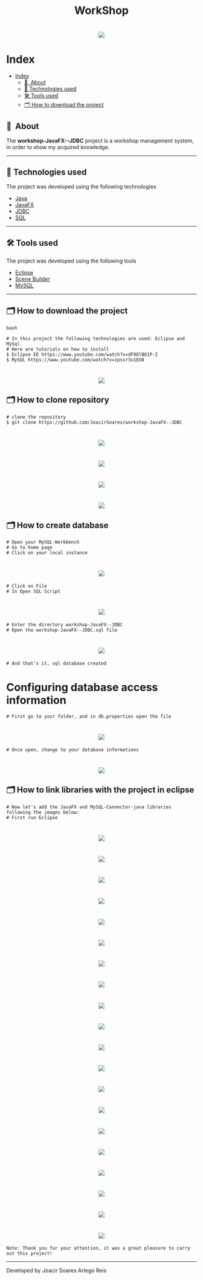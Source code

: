 <h1 align="center">
    WorkShop
</h1>


<h1 align="center">
  <img src="https://ik.imagekit.io/n34ecpgaywp1/workshop_NkIyp8yR6.png?ik-sdk-version=javascript-1.4.3&updatedAt=1644443454964">
  </h1>


# Index

- [Index](#index)
  - [🔖&nbsp; About](#-about)
  - [🚀 Technologies used](#-technologies-used)
  - [🛠 Tools used](#-tools-used)
  - [🗂 How to download the project](#-how-to-download-the-project)

## 🔖&nbsp; About

The **workshop-JavaFX--JDBC** project is a workshop management system, in order to show my acquired knowledge.

---

## 🚀 Technologies used

The project was developed using the following technologies

- [Java](#-technologies-used)
- [JavaFX](#-technologies-used)
- [JDBC](#-technologies-used)
- [SQL](#-technologies-used)
---

## 🛠 Tools used

The project was developed using the following tools

- [Eclipse](https://www.eclipse.org)
- [Scene Builder](https://gluonhq.com/products/scene-builder/)
- [MySQL](https://www.mysql.com)

---

## 🗂 How to download the project

    bash

    # In this project the following technologies are used: Eclipse and MySql
    # Here are tutorials on how to install
    $ Eclipse EE https://www.youtube.com/watch?v=dF0OlB81P-I
    $ MySQL https://www.youtube.com/watch?v=zpssr3u1EO8

<h1 align="center">
  <img src="https://ik.imagekit.io/n34ecpgaywp1/EclipseAndMySQL_o2v4A7qYW.PNG?ik-sdk-version=javascript-1.4.3&updatedAt=1644457474660">
  </h1> 

## 🗂 How to clone repository
    # clone the repository
    $ git clone https://github.com/JoacirSoares/workshop-JavaFX--JDBC

<h1 align="center">
  <img src="https://ik.imagekit.io/n34ecpgaywp1/Clone_gGBo2hxR0_T.PNG?ik-sdk-version=javascript-1.4.3&updatedAt=1644457446228">
  </h1>

<h1 align="center">
  <img src="https://ik.imagekit.io/n34ecpgaywp1/gitBash_A1xWaJWYh.png?ik-sdk-version=javascript-1.4.3&updatedAt=1644457489658">
  </h1> 

<h1 align="center">
  <img src="https://ik.imagekit.io/n34ecpgaywp1/Clonando_ygYy90MGu.png?ik-sdk-version=javascript-1.4.3&updatedAt=1644457427715">
  </h1>

<h1 align="center">
  <img src="https://ik.imagekit.io/n34ecpgaywp1/DepoisClonado_yAXGv2io4.png?ik-sdk-version=javascript-1.4.3&updatedAt=1644457463278">
  </h1>

## 🗂 How to create database

    # Open your MySQL-Workbench
    # Go to home page
    # Click on your local instance

<h1 align="center">
  <img src="https://ik.imagekit.io/n34ecpgaywp1/localInstance.PNG_0tJPIaBDz.png?ik-sdk-version=javascript-1.4.3&updatedAt=1644467100296">
  </h1>

    # Click on File
    # In Open SQL Script

<h1 align="center">
  <img src="https://ik.imagekit.io/n34ecpgaywp1/openFileSql_mp34U2ofB.png?ik-sdk-version=javascript-1.4.3&updatedAt=1644467083982">
  </h1>

    # Enter the directory workshop-JavaFX--JDBC
    # Open the workshop-JavaFX--JDBC.sql file

<h1 align="center">
  <img src="https://ik.imagekit.io/n34ecpgaywp1/executarSQL_Ry-ayNy31.png?ik-sdk-version=javascript-1.4.3&updatedAt=1644467115456">
  </h1> 

    # And that's it, sql database created

  # Configuring database access information

    # First go to your folder, and in db.properties open the file


<h1 align="center">
  <img src="https://ik.imagekit.io/n34ecpgaywp1/db.propesties_BUquks8uQj8.png?ik-sdk-version=javascript-1.4.3&updatedAt=1644511899321">
  </h1>

    # Once open, change to your database informations

<h1 align="center">
  <img src="https://ik.imagekit.io/n34ecpgaywp1/password_X7q8nud6p.png?ik-sdk-version=javascript-1.4.3&updatedAt=1644511898948">
  </h1>

## 🗂 How to link libraries with the project in eclipse

    # Now let's add the JavaFX and MySQL-Connector-java libraries following the images below:
    # First run Eclipse

<h1 align="center">
  <img src="https://ik.imagekit.io/n34ecpgaywp1/procurarNomeProjetoEclipse_GJ5cU5vCi.png?ik-sdk-version=javascript-1.4.3&updatedAt=1644508721376">
  </h1> 

<h1 align="center">
  <img src="https://ik.imagekit.io/n34ecpgaywp1/selecionarPasta_3MjXuoxP7.png?ik-sdk-version=javascript-1.4.3&updatedAt=1644508721707">
  </h1> 

<h1 align="center">
  <img src="https://ik.imagekit.io/n34ecpgaywp1/DeUmLauch_ySqUr1sGP.png?ik-sdk-version=javascript-1.4.3&updatedAt=1644508721422">
  </h1> 

<h1 align="center">
  <img src="https://ik.imagekit.io/n34ecpgaywp1/criandoProjeto_4n-K_-wc6.png?ik-sdk-version=javascript-1.4.3&updatedAt=1644508902682">
  </h1> 

<h1 align="center">
  <img src="https://ik.imagekit.io/n34ecpgaywp1/javaFX_1PVxwgZvH.png?ik-sdk-version=javascript-1.4.3&updatedAt=1644510025313">
  </h1> 
    
<h1 align="center">
  <img src="https://ik.imagekit.io/n34ecpgaywp1/criado__Bvf7WZwF.png?ik-sdk-version=javascript-1.4.3&updatedAt=1644510024709">
  </h1> 

  #

<h1 align="center">
  <img src="https://ik.imagekit.io/n34ecpgaywp1/buildPath_qcLvg9Rms.png?ik-sdk-version=javascript-1.4.3&updatedAt=1644510023687">
  </h1>

<h1 align="center">
  <img src="https://ik.imagekit.io/n34ecpgaywp1/addLibrary_J_z3WgYYp.png?ik-sdk-version=javascript-1.4.3&updatedAt=1644510022793">
  </h1> 

<h1 align="center">
  <img src="https://ik.imagekit.io/n34ecpgaywp1/UserLibrary_A3MneKBbo.png?ik-sdk-version=javascript-1.4.3&updatedAt=1644510595161">
  </h1>

<h1 align="center">
  <img src="https://ik.imagekit.io/n34ecpgaywp1/UserLibrary2_U_u3PIuEI.png?ik-sdk-version=javascript-1.4.3&updatedAt=1644510027176">
  </h1>

<h1 align="center">
  <img src="https://ik.imagekit.io/n34ecpgaywp1/UserLibraryNew_5cifrxbFGWe.png?ik-sdk-version=javascript-1.4.3&updatedAt=1644510027309">
  </h1>

<h1 align="center">
  <img src="https://ik.imagekit.io/n34ecpgaywp1/javafx2_6BogUOPbhi2.png?ik-sdk-version=javascript-1.4.3&updatedAt=1644510025159">
  </h1>

<h1 align="center">
  <img src="https://ik.imagekit.io/n34ecpgaywp1/mysql_MO4zwAymV.png?ik-sdk-version=javascript-1.4.3&updatedAt=1644511000938">
  </h1>

<h1 align="center">
  <img src="https://ik.imagekit.io/n34ecpgaywp1/applyLibrary_WYw9wrM97.png?ik-sdk-version=javascript-1.4.3&updatedAt=1644510023223">
  </h1>

<h1 align="center">
  <img src="https://ik.imagekit.io/n34ecpgaywp1/finish_G-zvDsbVp.png?ik-sdk-version=javascript-1.4.3&updatedAt=1644510025200">
  </h1>

<h1 align="center">
  <img src="https://ik.imagekit.io/n34ecpgaywp1/applyAndClose_VFbsNRTk29.png?ik-sdk-version=javascript-1.4.3&updatedAt=1644510023022">
  </h1>

<h1 align="center">
  <img src="https://ik.imagekit.io/n34ecpgaywp1/runConfigurations_xybdPV50S.png?ik-sdk-version=javascript-1.4.3&updatedAt=1644510025897">
  </h1>

<h1 align="center">
  <img src="https://ik.imagekit.io/n34ecpgaywp1/applyRun_5whDVapFER5y.png?ik-sdk-version=javascript-1.4.3&updatedAt=1644510023926">
  </h1>

<h1 align="center">
  <img src="https://ik.imagekit.io/n34ecpgaywp1/rodando_xlZHrAcXL.png?ik-sdk-version=javascript-1.4.3&updatedAt=1644511639566">
  </h1>

<h1 align="center">
  <img src="https://ik.imagekit.io/n34ecpgaywp1/run_LQ5Q1apRVA9.png?ik-sdk-version=javascript-1.4.3&updatedAt=1644511531445">
  </h1>

    Note: Thank you for your attention, it was a great pleasure to carry out this project!


---

Developed by Joacir Soares Arlego Reis
